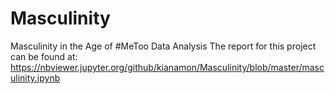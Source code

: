 # Masculinity
Masculinity in the Age of #MeToo Data Analysis
The report for this project can be found at:
https://nbviewer.jupyter.org/github/kianamon/Masculinity/blob/master/masculinity.ipynb
